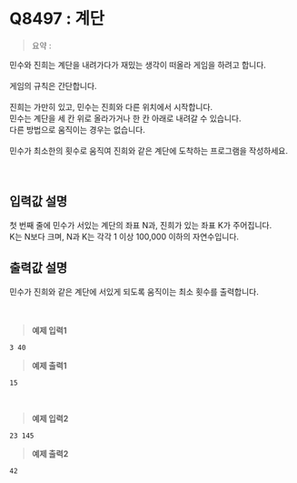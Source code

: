 # Q8497 : 계단

> 요약 : 

민수와 진희는 계단을 내려가다가 재밌는 생각이 떠올라 게임을 하려고 합니다. <br>
<br>
게임의 규칙은 간단합니다. <br>
<br>
진희는 가만히 있고, 민수는 진희와 다른 위치에서 시작합니다. <br>
민수는 계단을 세 칸 위로 올라가거나 한 칸 아래로 내려갈 수 있습니다. <br>
다른 방법으로 움직이는 경우는 없습니다. <br>
<br>
민수가 최소한의 횟수로 움직여 진희와 같은 계단에 도착하는 프로그램을 작성하세요.<br>
<br><br>

## 입력값 설명
첫 번째 줄에 민수가 서있는 계단의 좌표 N과, 진희가 있는 좌표 K가 주어집니다.<br>
K는 N보다 크며, N과 K는 각각 1 이상 100,000 이하의 자연수입니다.<br>


## 출력값 설명
민수가 진희와 같은 계단에 서있게 되도록 움직이는 최소 횟수를 출력합니다.<br>
<br><br>

> **예제 입력1**
```
3 40
```

> **예제 출력1**
```
15
```
<br>

> **예제 입력2**
```
23 145
```

> **예제 출력2**
```
42
```